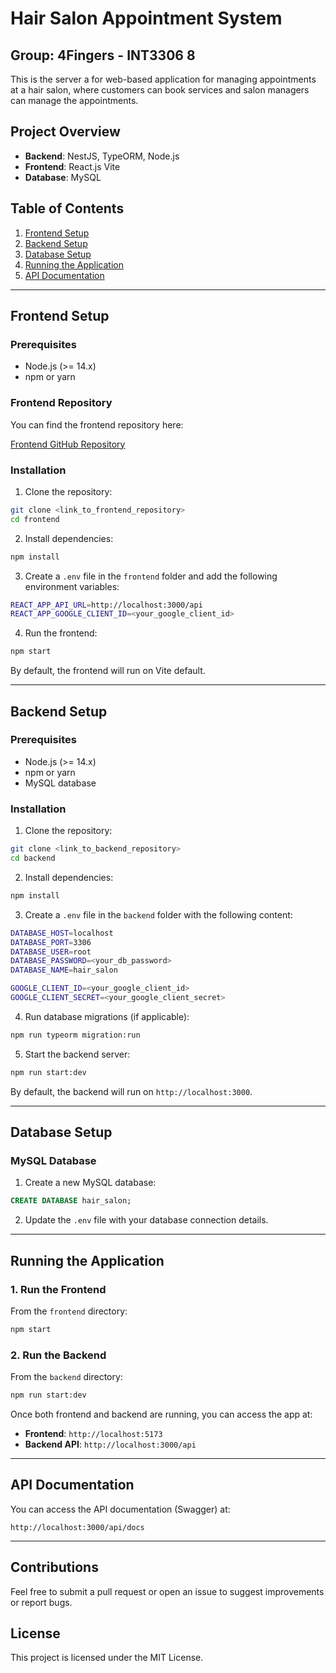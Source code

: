 # Hair Salon Appointment System

## Group: 4Fingers - INT3306 8

This is the server a for web-based application for managing appointments at a hair salon, where customers can book services and salon managers can manage the appointments.

## Project Overview

- **Backend**: NestJS, TypeORM, Node.js
- **Frontend**: React.js Vite
- **Database**: MySQL

## Table of Contents
1. [Frontend Setup](#frontend-setup)
2. [Backend Setup](#backend-setup)
3. [Database Setup](#database-setup)
4. [Running the Application](#running-the-application)
5. [API Documentation](#api-documentation)
---
## Frontend Setup

### Prerequisites

- Node.js (>= 14.x)
- npm or yarn

### Frontend Repository

You can find the frontend repository here:

[Frontend GitHub Repository](<https://github.com/hungsinh2k4/4FSalon>)

### Installation

1. Clone the repository:

```bash
git clone <link_to_frontend_repository>
cd frontend
```

2. Install dependencies:

```bash
npm install
```

3. Create a `.env` file in the `frontend` folder and add the following environment variables:

```bash
REACT_APP_API_URL=http://localhost:3000/api
REACT_APP_GOOGLE_CLIENT_ID=<your_google_client_id>
```

4. Run the frontend:

```bash
npm start
```

By default, the frontend will run on Vite default.

---

## Backend Setup

### Prerequisites

- Node.js (>= 14.x)
- npm or yarn
- MySQL database

### Installation

1. Clone the repository:

```bash
git clone <link_to_backend_repository>
cd backend
```

2. Install dependencies:

```bash
npm install
```

3. Create a `.env` file in the `backend` folder with the following content:

```bash
DATABASE_HOST=localhost
DATABASE_PORT=3306
DATABASE_USER=root
DATABASE_PASSWORD=<your_db_password>
DATABASE_NAME=hair_salon

GOOGLE_CLIENT_ID=<your_google_client_id>
GOOGLE_CLIENT_SECRET=<your_google_client_secret>
```

4. Run database migrations (if applicable):

```bash
npm run typeorm migration:run
```

5. Start the backend server:

```bash
npm run start:dev
```

By default, the backend will run on `http://localhost:3000`.

---

## Database Setup

### MySQL Database

1. Create a new MySQL database:

```sql
CREATE DATABASE hair_salon;
```

2. Update the `.env` file with your database connection details.

---

## Running the Application

### 1. Run the Frontend

From the `frontend` directory:

```bash
npm start
```

### 2. Run the Backend

From the `backend` directory:

```bash
npm run start:dev
```

Once both frontend and backend are running, you can access the app at:

- **Frontend**: `http://localhost:5173`
- **Backend API**: `http://localhost:3000/api`

---

## API Documentation

You can access the API documentation (Swagger) at:

`http://localhost:3000/api/docs`

---

## Contributions

Feel free to submit a pull request or open an issue to suggest improvements or report bugs.

## License

This project is licensed under the MIT License.
```